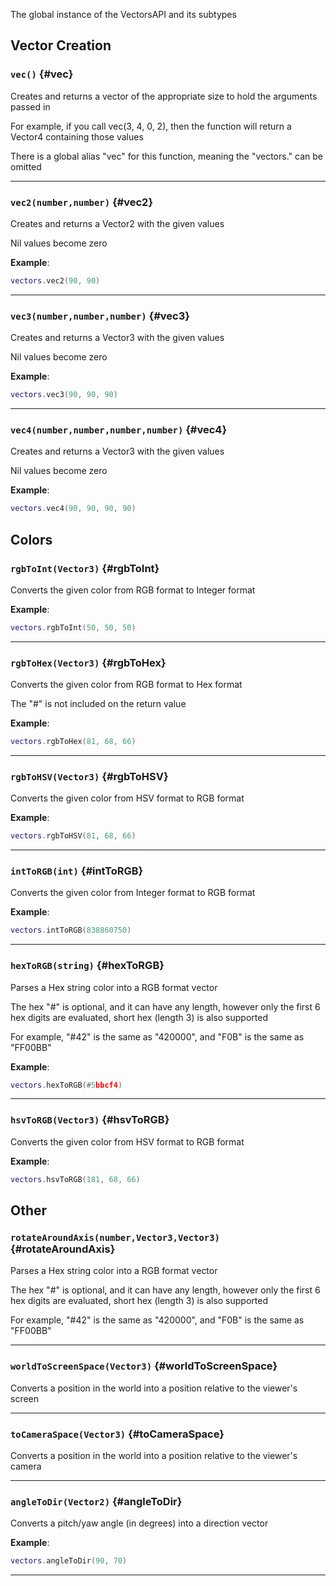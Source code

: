 The global instance of the VectorsAPI and its subtypes

## Vector Creation

### `vec()` \{#vec}

Creates and returns a vector of the appropriate size to hold the arguments passed in

For example, if you call vec(3, 4, 0, 2), then the function will return a Vector4 containing those values

There is a global alias "vec" for this function, meaning the "vectors." can be omitted

---

### `vec2(number,number)` \{#vec2}

Creates and returns a Vector2 with the given values

Nil values become zero

**Example**:

```lua
vectors.vec2(90, 90)
```

---

### `vec3(number,number,number)` \{#vec3}

Creates and returns a Vector3 with the given values

Nil values become zero

**Example**:

```lua
vectors.vec3(90, 90, 90)
```

---

### `vec4(number,number,number,number)` \{#vec4}

Creates and returns a Vector3 with the given values

Nil values become zero

**Example**:

```lua
vectors.vec4(90, 90, 90, 90)
```

## Colors

### `rgbToInt(Vector3)` \{#rgbToInt}

Converts the given color from RGB format to Integer format

**Example**:

```lua
vectors.rgbToInt(50, 50, 50)
```

---

### `rgbToHex(Vector3)` \{#rgbToHex}

Converts the given color from RGB format to Hex format

The "#" is not included on the return value

**Example**:

```lua
vectors.rgbToHex(81, 68, 66)
```

---

### `rgbToHSV(Vector3)` \{#rgbToHSV}

Converts the given color from HSV format to RGB format

**Example**:

```lua
vectors.rgbToHSV(81, 68, 66)
```

---

### `intToRGB(int)` \{#intToRGB}

Converts the given color from Integer format to RGB format

**Example**:

```lua
vectors.intToRGB(838860750)
```

---

### `hexToRGB(string)` \{#hexToRGB}

Parses a Hex string color into a RGB format vector

The hex "#" is optional, and it can have any length, however only the first 6 hex digits are evaluated, short hex (length 3) is also supported

For example, "#42" is the same as "420000", and "F0B" is the same as "FF00BB"

**Example**:

```lua
vectors.hexToRGB(#5bbcf4)
```

---

### `hsvToRGB(Vector3)` \{#hsvToRGB}

Converts the given color from HSV format to RGB format

**Example**:

```lua
vectors.hsvToRGB(181, 68, 66)
```

## Other

### `rotateAroundAxis(number,Vector3,Vector3)` \{#rotateAroundAxis}

Parses a Hex string color into a RGB format vector

The hex "#" is optional, and it can have any length, however only the first 6 hex digits are evaluated, short hex (length 3) is also supported

For example, "#42" is the same as "420000", and "F0B" is the same as "FF00BB"

---

### `worldToScreenSpace(Vector3)` \{#worldToScreenSpace}

Converts a position in the world into a position relative to the viewer's screen

---

### `toCameraSpace(Vector3)` \{#toCameraSpace}

Converts a position in the world into a position relative to the viewer's camera

---

### `angleToDir(Vector2)` \{#angleToDir}

Converts a pitch/yaw angle (in degrees) into a direction vector

**Example**:

```lua
vectors.angleToDir(90, 70)
```

---
